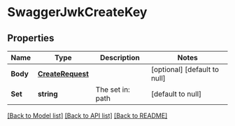 # SwaggerJwkCreateKey

## Properties
Name | Type | Description | Notes
------------ | ------------- | ------------- | -------------
**Body** | [**CreateRequest**](createRequest.md) |  | [optional] [default to null]
**Set** | **string** | The set in: path | [default to null]

[[Back to Model list]](../README.md#documentation-for-models) [[Back to API list]](../README.md#documentation-for-api-endpoints) [[Back to README]](../README.md)



